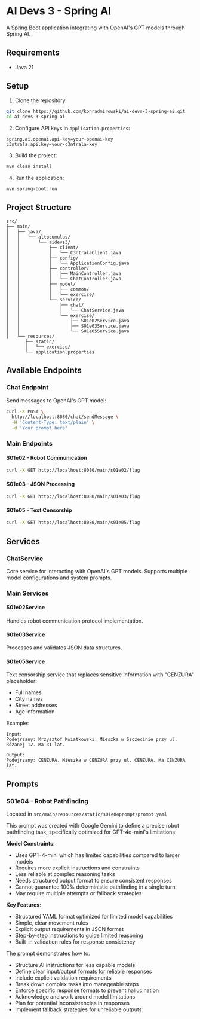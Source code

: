 # AI Devs 3 - Spring AI

A Spring Boot application integrating with OpenAI's GPT models through Spring AI.

## Requirements

- Java 21

## Setup

1. Clone the repository
```bash
git clone https://github.com/konradmirowski/ai-devs-3-spring-ai.git
cd ai-devs-3-spring-ai
```

2. Configure API keys in `application.properties`:
```properties
spring.ai.openai.api-key=your-openai-key
c3ntrala.api.key=your-c3ntrala-key
```

3. Build the project:
```bash
mvn clean install
```

4. Run the application:
```bash
mvn spring-boot:run
```

## Project Structure

```
src/
├── main/
│   ├── java/
│   │   └── altocumulus/
│   │       └── aidevs3/
│   │           ├── client/
│   │           │   └── C3ntralaClient.java
│   │           ├── config/
│   │           │   └── ApplicationConfig.java
│   │           ├── controller/
│   │           │   ├── MainController.java
│   │           │   └── ChatController.java
│   │           ├── model/
│   │           │   ├── common/
│   │           │   └── exercise/
│   │           └── service/
│   │               ├── chat/
│   │               │   └── ChatService.java
│   │               └── exercise/
│   │                   ├── S01e02Service.java
│   │                   ├── S01e03Service.java
│   │                   └── S01e05Service.java
│   └── resources/
       ├── static/
       │   └── exercise/
       └── application.properties
```

## Available Endpoints

### Chat Endpoint

Send messages to OpenAI's GPT model:

```bash
curl -X POST \
  http://localhost:8080/chat/sendMessage \
  -H 'Content-Type: text/plain' \
  -d 'Your prompt here'
```

### Main Endpoints

#### S01e02 - Robot Communication
```bash
curl -X GET http://localhost:8080/main/s01e02/flag
```

#### S01e03 - JSON Processing
```bash
curl -X GET http://localhost:8080/main/s01e03/flag
```

#### S01e05 - Text Censorship
```bash
curl -X GET http://localhost:8080/main/s01e05/flag
```

## Services

### ChatService

Core service for interacting with OpenAI's GPT models. Supports multiple model configurations and system prompts.

### Main Services

#### S01e02Service
Handles robot communication protocol implementation.

#### S01e03Service
Processes and validates JSON data structures.

#### S01e05Service
Text censorship service that replaces sensitive information with "CENZURA" placeholder:
- Full names
- City names
- Street addresses
- Age information

Example:
```text
Input: 
Podejrzany: Krzysztof Kwiatkowski. Mieszka w Szczecinie przy ul. Różanej 12. Ma 31 lat.

Output:
Podejrzany: CENZURA. Mieszka w CENZURA przy ul. CENZURA. Ma CENZURA lat.
```

## Prompts

### S01e04 - Robot Pathfinding

Located in `src/main/resources/static/s01e04prompt/prompt.yaml`

This prompt was created with Google Gemini to define a precise robot pathfinding task, specifically optimized for GPT-4o-mini's limitations:

**Model Constraints**:

  - Uses GPT-4-mini which has limited capabilities compared to larger models
  - Requires more explicit instructions and constraints
  - Less reliable at complex reasoning tasks
  - Needs structured output format to ensure consistent responses
  - Cannot guarantee 100% deterministic pathfinding in a single turn
  - May require multiple attempts or fallback strategies

**Key Features**:

- Structured YAML format optimized for limited model capabilities
- Simple, clear movement rules
- Explicit output requirements in JSON format
- Step-by-step instructions to guide limited reasoning
- Built-in validation rules for response consistency

The prompt demonstrates how to:
- Structure AI instructions for less capable models
- Define clear input/output formats for reliable responses
- Include explicit validation requirements
- Break down complex tasks into manageable steps
- Enforce specific response formats to prevent hallucination
- Acknowledge and work around model limitations
- Plan for potential inconsistencies in responses
- Implement fallback strategies for unreliable outputs